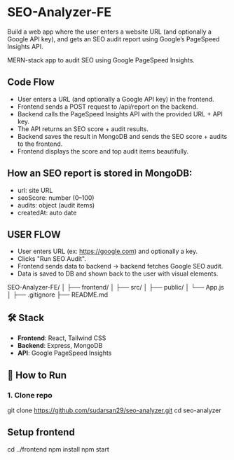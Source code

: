 # SEO-Analyzer-FE

Build a web app where the user enters a website URL (and optionally a Google API key), and gets an SEO audit report using Google’s PageSpeed Insights API.

MERN-stack app to audit SEO using Google PageSpeed Insights.

## Code Flow

* User enters a URL (and optionally a Google API key) in the frontend.
* Frontend sends a POST request to /api/report on the backend.
* Backend calls the PageSpeed Insights API with the provided URL + API key.
* The API returns an SEO score + audit results.
* Backend saves the result in MongoDB and sends the SEO score + audits to the frontend.
* Frontend displays the score and top audit items beautifully.

##  How an SEO report is stored in MongoDB:

* url: site URL
* seoScore: number (0–100)
* audits: object (audit items)
* createdAt: auto date

## USER FLOW

* User enters URL (ex: https://google.com) and optionally a key.
* Clicks "Run SEO Audit".
* Frontend sends data to backend → backend fetches Google SEO audit.
* Data is saved to DB and shown back to the user with visual elements.

SEO-Analyzer-FE/
│
├── frontend/
│   ├── src/
│   ├── public/
│   └── App.js
│
├── .gitignore
├── README.md


## 🛠 Stack
- **Frontend**: React, Tailwind CSS
- **Backend**: Express, MongoDB
- **API**: Google PageSpeed Insights

## 🚀 How to Run

### 1. Clone repo

git clone https://github.com/sudarsan29/seo-analyzer.git
cd seo-analyzer

## Setup frontend

cd ../frontend
npm install
npm start
